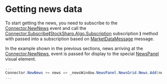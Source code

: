 # Getting news data

To start getting the news, you need to subscribe to the [Connector.NewNews](xref:StockSharp.Algo.Connector.NewNews) event and call the [Connector.Subscribe](xref:StockSharp.Algo.Connector.Subscribe(StockSharp.Algo.Subscription))**(**[StockSharp.Algo.Subscription](xref:StockSharp.Algo.Subscription) subscription **)** method with passed into a subscription based on [MarketDataMessage](xref:StockSharp.Messages.MarketDataMessage) message.

In the example shown in the previous sections, news arriving at the [Connector.NewNews](xref:StockSharp.Algo.Connector.NewNews), event is passed for display to the special [NewsPanel](xref:StockSharp.Xaml.NewsPanel) visual element.

```cs
...
Connector.NewNews += news => _newsWindow.NewsPanel.NewsGrid.News.Add(news);
...
							
```
